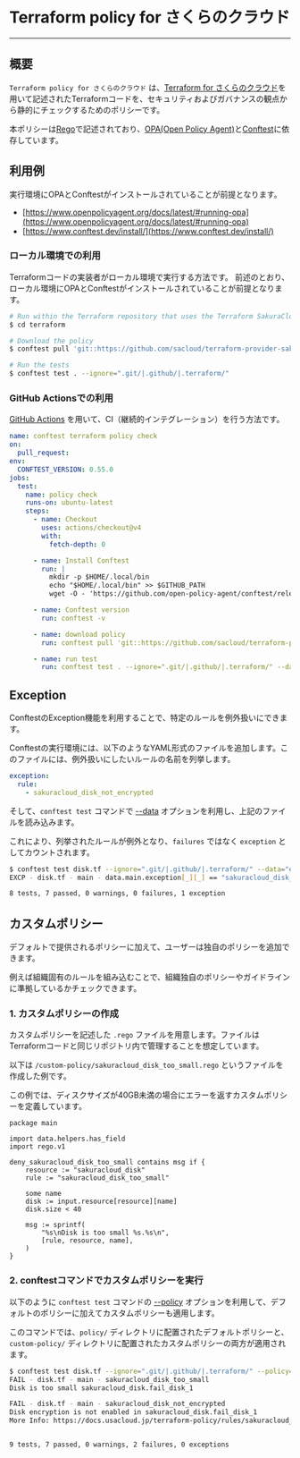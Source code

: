 # Terraform policy for さくらのクラウド

---

## 概要
`Terraform policy for さくらのクラウド` は、[Terraform for さくらのクラウド](https://docs.usacloud.jp/terraform/)を用いて記述されたTerraformコードを、セキュリティおよびガバナンスの観点から静的にチェックするためのポリシーです。

本ポリシーは[Rego](https://www.openpolicyagent.org/docs/latest/policy-language/)で記述されており、[OPA(Open Policy Agent)](https://www.openpolicyagent.org/)と[Conftest](https://www.conftest.dev/)に依存しています。

## 利用例

実行環境にOPAとConftestがインストールされていることが前提となります。

- [https://www.openpolicyagent.org/docs/latest/#running-opa](https://www.openpolicyagent.org/docs/latest/#running-opa)
- [https://www.conftest.dev/install/](https://www.conftest.dev/install/)

### ローカル環境での利用

Terraformコードの実装者がローカル環境で実行する方法です。
前述のとおり、ローカル環境にOPAとConftestがインストールされていることが前提となります。

```sh
# Run within the Terraform repository that uses the Terraform SakuraCloud provider
$ cd terraform

# Download the policy
$ conftest pull 'git::https://github.com/sacloud/terraform-provider-sakuracloud-policy.git//policy?ref=v1.1.0'

# Run the tests
$ conftest test . --ignore=".git/|.github/|.terraform/"
```

### GitHub Actionsでの利用

[GitHub Actions](https://docs.github.com/ja/actions) を用いて、CI（継続的インテグレーション）を行う方法です。

```yaml
name: conftest terraform policy check
on:
  pull_request:
env:
  CONFTEST_VERSION: 0.55.0
jobs:
  test:
    name: policy check
    runs-on: ubuntu-latest
    steps:
      - name: Checkout
        uses: actions/checkout@v4
        with:
          fetch-depth: 0

      - name: Install Conftest
        run: |
          mkdir -p $HOME/.local/bin
          echo "$HOME/.local/bin" >> $GITHUB_PATH
          wget -O - 'https://github.com/open-policy-agent/conftest/releases/download/v${{ env.CONFTEST_VERSION }}/conftest_${{ env.CONFTEST_VERSION }}_Linux_x86_64.tar.gz' | tar zxvf - -C $HOME/.local/bin

      - name: Conftest version
        run: conftest -v

      - name: download policy
        run: conftest pull 'git::https://github.com/sacloud/terraform-provider-sakuracloud-policy.git//policy?ref=v1.1.0'

      - name: run test
        run: conftest test . --ignore=".git/|.github/|.terraform/" --data="exception.json"
```

## Exception
ConftestのException機能を利用することで、特定のルールを例外扱いにできます。

Conftestの実行環境には、以下のようなYAML形式のファイルを追加します。このファイルには、例外扱いにしたいルールの名前を列挙します。

```yaml
exception:
  rule:
    - sakuracloud_disk_not_encrypted
```

そして、`conftest test` コマンドで [--data](https://www.conftest.dev/options/#-data) オプションを利用し、上記のファイルを読み込みます。

これにより、列挙されたルールが例外となり、`failures` ではなく `exception` としてカウントされます。

```sh
$ conftest test disk.tf --ignore=".git/|.github/|.terraform/" --data="exception.yml"
EXCP - disk.tf - main - data.main.exception[_][_] == "sakuracloud_disk_not_encrypted"

8 tests, 7 passed, 0 warnings, 0 failures, 1 exception
```

## カスタムポリシー
デフォルトで提供されるポリシーに加えて、ユーザーは独自のポリシーを追加できます。

例えば組織固有のルールを組み込むことで、組織独自のポリシーやガイドラインに準拠しているかチェックできます。

### 1. カスタムポリシーの作成
カスタムポリシーを記述した `.rego` ファイルを用意します。ファイルはTerraformコードと同じリポジトリ内で管理することを想定しています。

以下は `/custom-policy/sakuracloud_disk_too_small.rego` というファイルを作成した例です。

この例では、ディスクサイズが40GB未満の場合にエラーを返すカスタムポリシーを定義しています。

```rego
package main

import data.helpers.has_field
import rego.v1

deny_sakuracloud_disk_too_small contains msg if {
    resource := "sakuracloud_disk"
    rule := "sakuracloud_disk_too_small"

    some name
    disk := input.resource[resource][name]
    disk.size < 40

    msg := sprintf(
        "%s\nDisk is too small %s.%s\n",
        [rule, resource, name],
    )
}
```

### 2. conftestコマンドでカスタムポリシーを実行

以下のように `conftest test` コマンドの [--policy](https://www.conftest.dev/options/#-policy) オプションを利用して、デフォルトのポリシーに加えてカスタムポリシーも適用します。

このコマンドでは、`policy/` ディレクトリに配置されたデフォルトポリシーと、`custom-policy/` ディレクトリに配置されたカスタムポリシーの両方が適用されます。

```sh
$ conftest test disk.tf --ignore=".git/|.github/|.terraform/" --policy="policy/" --policy="custom-policy/"
FAIL - disk.tf - main - sakuracloud_disk_too_small
Disk is too small sakuracloud_disk.fail_disk_1

FAIL - disk.tf - main - sakuracloud_disk_not_encrypted
Disk encryption is not enabled in sakuracloud_disk.fail_disk_1
More Info: https://docs.usacloud.jp/terraform-policy/rules/sakuracloud_disk/not_encrypted/


9 tests, 7 passed, 0 warnings, 2 failures, 0 exceptions
```
